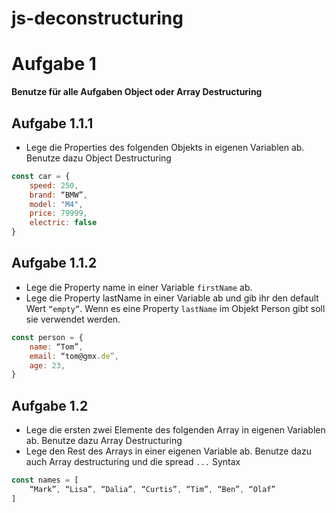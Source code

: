 # js-deconstructuring

# Aufgabe 1

**Benutze für alle Aufgaben Object oder Array Destructuring**

## Aufgabe 1.1.1

-   Lege die Properties des folgenden Objekts in eigenen Variablen ab. Benutze dazu Object Destructuring

```js
const car = {
    speed: 250,
    brand: “BMW”,
    model: "M4",
    price: 79999,
    electric: false
}
```

## Aufgabe 1.1.2

-   Lege die Property name in einer Variable `firstName` ab.
-   Lege die Property lastName in einer Variable ab und gib ihr den default Wert `“empty”`. Wenn es eine Property `lastName` im Objekt Person gibt soll sie verwendet werden.

```js
const person = {
    name: “Tom”,
    email: “tom@gmx.de”,
    age: 23,
}
```

## Aufgabe 1.2

-   Lege die ersten zwei Elemente des folgenden Array in eigenen Variablen ab. Benutze dazu Array Destructuring
-   Lege den Rest des Arrays in einer eigenen Variable ab. Benutze dazu auch Array destructuring und die spread `...` Syntax

```js
const names = [
    “Mark”, “Lisa”, “Dalia”, “Curtis”, “Tim”, “Ben”, “Olaf”
]
```

